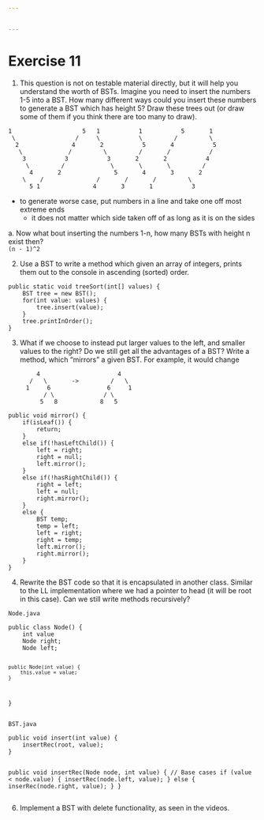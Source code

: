 ```yaml
---


---
```


<h1 id="exercise-11">Exercise 11</h1>
<ol>
<li>This question is not on testable material directly, but it will help you understand the worth of BSTs. Imagine you need to insert the numbers 1-5 into a BST. How many different ways could you insert these numbers to generate a BST which has height 5? Draw these trees out (or draw some of them if you think there are too many to draw).</li>
</ol>
<pre><code>1					5	1			1			5		1
 \				   /	 \ 			 \		   /		 \ 
  2	       	      4		  2			  5	      4			  5
   \		     /		   \		 /		 /			 /
    3		    3			3		2		2			4
     \		   /			 \		 \		 \		   /	
      4		  2				  5		  4		  3		  2	
	\	 /				 /		 /		 /		   \
	  5	1				4		3		1			3
</code></pre>
<ul>
<li>to generate worse case, put numbers in a line and take one off most extreme ends
<ul>
<li>it does not matter which side taken off of as long as it is on the sides</li>
</ul>
</li>
</ul>
<p>a. Now what bout inserting the numbers 1-n, how many BSTs with height n exist then?<br>
<code>(n - 1)^2</code></p>
<ol start="2">
<li>Use a BST to write a method which given an array of integers, prints them out to the console in ascending (sorted) order.</li>
</ol>
<pre><code>public static void treeSort(int[] values) {  
	BST tree = new BST();  
	for(int value: values) {  
		tree.insert(value);  
	}  
	tree.printInOrder();  
}
</code></pre>
<ol start="3">
<li>What if we choose to instead put larger values to the left, and smaller values to the right? Do we still get all the advantages of a BST? Write a method, which “mirrors” a given BST. For example, it would change</li>
</ol>
<pre><code>        4                      4
      /   \       -&gt;         /   \
     1     6                6     1
          / \              / \
         5   8            8   5
</code></pre>
<pre><code>public void mirror() {  
	if(isLeaf()) {  
		return;
	}  
	else if(!hasLeftChild()) {  
		left = right;
		right = null;  
		left.mirror();  
	}  
	else if(!hasRightChild()) {  
		right = left;  
		left = null;  
		right.mirror();  
	}  
	else {  
		BST temp;  
		temp = left;  
		left = right;  
		right = temp;  
		left.mirror();  
		right.mirror();  
	}  
}
</code></pre>
<ol start="4">
<li>Rewrite the BST code so that it is encapsulated in another class. Similar to the LL implementation where we had a pointer to head (it will be root in this case). Can we still write methods recursively?</li>
</ol>
<p><code>Node.java</code></p>
<pre><code>public class Node() {
	int value
	Node right;
	Node left;

	public Node(int value) {
		this.value = value;
	}
}
</code></pre>
<p><code>BST.java</code></p>
<pre><code>public void insert(int value) {
	insertRec(root, value);
}

public void insertRec(Node node, int value) {
	// Base cases
	if (value &lt; node.value) {
		insertRec(node.left, value);
	}
	else {
		inserRec(node.right, value);
	}
}
</code></pre>
<ol start="6">
<li>Implement a BST with delete functionality, as seen in the videos.</li>
</ol>

